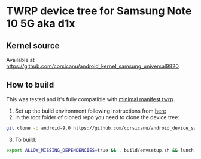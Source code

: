 # TWRP device tree for Samsung Note 10 5G aka d1x

## Kernel source 
Available at https://github.com/corsicanu/android_kernel_samsung_universal9820

## How to build
This was tested and it's fully compatible with [minimal manifest twrp](https://github.com/minimal-manifest-twrp/platform_manifest_twrp_omni).
1. Set up the build environment following instructions from [here](https://github.com/minimal-manifest-twrp/platform_manifest_twrp_omni/blob/twrp-9.0/README.md#getting-started)
2. In the root folder of cloned repo you need to clone the device tree:
```bash
git clone -b android-9.0 https://github.com/corsicanu/android_device_samsung_d1x.git device/samsung/d1x
```
3. To build:
```bash
export ALLOW_MISSING_DEPENDENCIES=true && . build/envsetup.sh && lunch omni_d1x-eng && mka recoveryimage -j128
```

